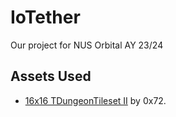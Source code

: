 # IoTether
Our project for NUS Orbital AY 23/24

## Assets Used
- [16x16 TDungeonTileset II](https://0x72.itch.io/dungeontileset-ii) by 0x72.